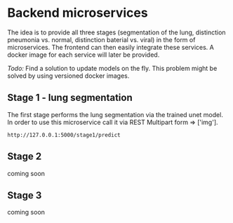 # Backend microservices

The idea is to provide all three stages (segmentation of the lung, distinction pneumonia vs. normal, distinction baterial vs. viral) in the form of microservices. The frontend can then easily integrate these services. A docker image for each service will later be provided.

*Todo:* Find a solution to update models on the fly. This problem might be solved by using versioned docker images.

## Stage 1 - lung segmentation

The first stage performs the lung segmentation via the trained unet model.
In order to use this microservice call it via REST Multipart form => ['img'].

```http://127.0.0.1:5000/stage1/predict```

## Stage 2 

coming soon

## Stage 3

coming soon